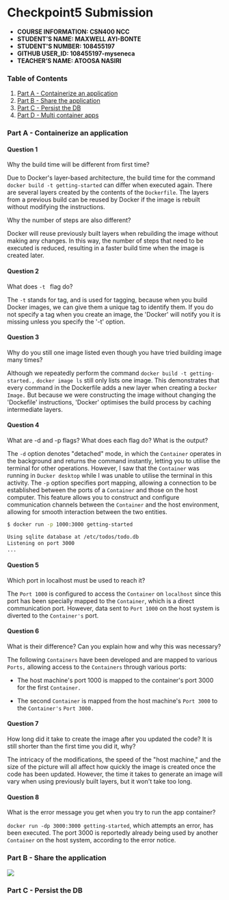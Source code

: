 # Checkpoint5 Submission

- **COURSE INFORMATION: CSN400 NCC**
- **STUDENT’S NAME: MAXWELL AYI-BONTE**
- **STUDENT'S NUMBER: 108455197** 
- **GITHUB USER_ID: 108455197-myseneca**
- **TEACHER’S NAME: ATOOSA NASIRI**

### Table of Contents
1. [Part A - Containerize an application](#header1)
2. [Part B - Share the application](#header2)
3. [Part C - Persist the DB](#header3)
4. [Part D - Multi container apps](#header4)

### Part A - Containerize an application
#### Question 1 ####
Why the build time will be different from first time?

Due to Docker's layer-based architecture, the build time for the command `docker build -t getting-started` can differ when executed again. There are several layers created by the contents of the `Dockerfile`. The layers from a previous build can be reused by Docker if the image is rebuilt without modifying the instructions.

Why the number of steps are also different?

Docker will reuse previously built layers when rebuilding the image without making any changes. In this way, the number of steps that need to be executed is reduced, resulting in a faster build time when the image is created later.

#### Question 2 ####
What does `-t ` flag do? 

The `-t` stands for tag, and is used for tagging, because when you build Docker images, we can give them a unique tag to identify them. If you do not specify a tag when you create an image, the 'Docker' will notify you it is missing unless you specify the '-t' option. 

#### Question 3 ####
Why do you still one image listed even though you have tried building image many times?

Although we repeatedly perform the command `docker build -t getting-started.,` `docker image ls` still only lists one image. This demonstrates that every command in the Dockerfile adds a new layer when creating a `Docker Image.` But because we were constructing the image without changing the 'Dockefile' instructions, 'Docker' optimises the build process by caching intermediate layers.

#### Question 4 ####
What are -d and -p flags? What does each flag do? What is the output?

The `-d` option denotes "detached" mode, in which the `Container` operates in the background and returns the command instantly, letting you to utilise the terminal for other operations. However, I saw that the `Container` was running in `Ducker desktop` while I was unable to utilise the terminal in this activity. The `-p` option specifies port mapping, allowing a connection to be established between the ports of a `Container` and those on the host computer. This feature allows you to construct and configure communication channels between the `Container` and the host environment, allowing for smooth interaction between the two entities.

```bash
$ docker run -p 1000:3000 getting-started

Using sqlite database at /etc/todos/todo.db
Listening on port 3000
...
````

#### Question 5 ####
Which port in localhost must be used to reach it?

The `Port 1000` is configured to access the `Container` on `localhost` since this port has been specially mapped to the `Container`, which is a direct communication port. However, data sent to `Port 1000` on the host system is diverted to the `Container's` port.

#### Question 6 ####
What is their difference? Can you explain how and why this was necessary?

The following `Containers` have been developed and are mapped to various `Ports,` allowing access to the `Containers` through various ports:

- The host machine's port 1000 is mapped to the container's port 3000 for the first `Container.`

- The second `Container` is mapped from the host machine's `Port 3000` to the `Container's` `Port 3000.`

#### Question 7 ####
How long did it take to create the image after you updated the code? It is still shorter than the first time you did it, why?

The intricacy of the modifications, the speed of the "host machine," and the size of the picture will all affect how quickly the image is created once the code has been updated. However, the time it takes to generate an image will vary when using previously built layers, but it won't take too long.

#### Question 8 ####
What is the error message you get when you try to run the app container?

`docker run -dp 3000:3000 getting-started`, which attempts an error, has been executed. The port 3000 is reportedly already being used by another `Container` on the host system, according to the error notice.

### Part B - Share the application

<img src="https://raw.githubusercontent.com/108455197-myseneca/CSN400-Capstone/main/Checkpoint5/dockerhub%20repo.JPG">

### Part C - Persist the DB
